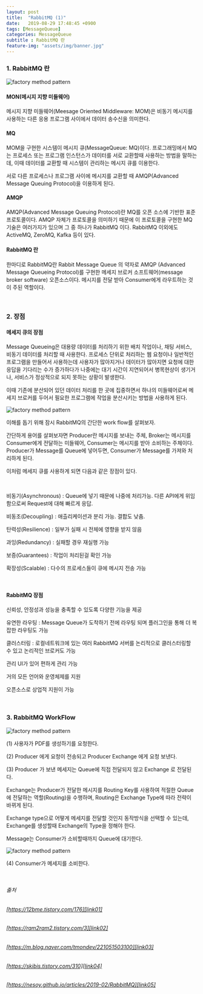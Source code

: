 ```yaml
---
layout: post
title:  "RabbitMQ (1)"
date:   2019-08-29 17:48:45 +0900
tags: [MessageQueue]
categories: MessageQueue
subtitle : RabbitMQ 란 
feature-img: "assets/img/banner.jpg"
---
```


### 1. RabbitMQ 란

![factory method pattern](/assets/images/post/190829/(1).png) 

<!-- more -->

#### MON(메시지 지향 미들웨어)
메시지 지향 미들웨어(Meesage Oriented Middleware: MOM)은 비동기 메시지를 사용하는 다른 응용 프로그램 사이에서 데이터 송수신을 의미한다.

#### MQ
MOM을 구현한 시스템이 메시지 큐(MessageQueue: MQ)이다. 
프로그래밍에서 MQ는 프로세스 또는 프로그램 인스턴스가 데이터를 서로 교환할때 사용하는 방법을 말하는데,
이때 데이터를 교환할 때 시스템이 관리하는 메시지 큐를 이용한다.
                                         
서로 다른 프로세스나 프로그램 사이에 메시지를 교환할 때 AMQP(Advanced Message Queuing Protocol)을 이용하게 된다.
                                      
#### AMQP                  
AMQP(Advanced Message Queuing Protocol)란 MQ를 오픈 소스에 기반한 표준 프로토콜이다. 
AMQP 자체가 프로토콜을 의미하기 때문에 이 프로토콜을 구현한 MQ 기술은 여러가지가 있으며 그 중 하나가 RabbitMQ 이다.
RabbitMQ 이외에도 ActiveMQ, ZeroMQ, Kafka 등이 있다.

#### RabbitMQ 란 

한마디로 RabbitMQ란 
Rabbit Message Queue 의 약자로 AMQP (Advanced Message Queueing Protocol)를 구현한 메세지 브로커 소프트웨어(message broker software) 오픈소스이다. 
메시지를 전달 받아 Consumer에게 라우트하는 것이 주된 역할이다.

<br>

### 2. 장점 

#### 메세지 큐의 장점

Message Queueing은 대용량 데이터를 처리하기 위한 배치 작업이나, 채팅 서비스, 비동기 데이터를 처리할 때 사용한다.
프로세스 단위로 처리하는 웹 요청이나 일반적인 프로그램을 만들어서 사용하는데 
사용자가 많아지거나 데이터가 많아지면 요청에 대한 응답을 기다리는 수가 증가하다가 나중에는 대기 시간이 지연되어서 병목현상이 생기거나, 
서비스가 정상적으로 되지 못하는 상황이 발생한다.

이때 기존에 분산되어 있던 데이터 처리를 한 곳에 집중하면서 하나의 미들웨어로써 메세지 브로커를 두어서 필요한 프로그램에 작업을 분산시키는 방법을 사용하게 된다.

![factory method pattern](/assets/images/post/190829/(2).png) 

이해를 돕기 위해 잠시 RabbitMQ의 간단한 work flow를 살펴보자. 

간단하게 용어를 살펴보자면 
Producer란 메시지를 보내는 주체, Broker는 메시지를 Consumer에게 전달하는 미들웨어, Consumer는 메시지를 받아 소비하는 주체이다.
Producer가 Message를 Queue에 넣어두면, Consumer가 Message를 가져와 처리하게 된다.

이처럼 메세지 큐를 사용하게 되면 다음과 같은 장점이 있다.

<br>

비동기(Asynchronous) : Queue에 넣기 때문에 나중에 처리가능. 다른 API에게 위임함으로써 Request에 대해 빠르게 응답.

비동조(Decoupling) : 애츨리케이션과 분리 가능. 결합도 낮춤.

탄력성(Resilience) : 일부가 실패 시 전체에 영향을 받지 않음

과잉(Redundancy) : 실패할 경우 재실행 가능

보증(Guarantees) : 작업이 처리된걸 확인 가능

확장성(Scalable) : 다수의 프로세스들이 큐에 메시지 전송 가능

<br>

#### RabbitMQ 장점 

신뢰성, 안정성과 성능을 충족할 수 있도록 다양한 기능을 제공

유연한 라우팅 : Message Queue가 도착하기 전에 라우팅 되며 플러그인을 통해 더 복잡한 라우팅도 가능

클러스터링 : 로컬네트워크에 있는 여러 RabbitMQ 서버를 논리적으로 클러스터링할 수 있고 논리적인 브로커도 가능

관리 UI가 있어 편하게 관리 가능

거의 모든 언어와 운영체제를 지원

오픈소스로 상업적 지원이 가능

<br>

### 3. RabbitMQ WorkFlow

![factory method pattern](/assets/images/post/190829/(3).png) 


(1) 사용자가 PDF를 생성하기를 요청한다.

(2) Producer 에게 요청이 전송되고 Producer Exchange 에게 요청 보낸다.

(3) Producer 가 보낸 메세지는 Queue에 직접 전달되지 않고 Exchange 로 전달된다. 

Exchange는 Producer가 전달한 메시지를 Routing Key를 사용하여 적절한 Queue에 전달하는 역할(Routing)을 수행하며, 
Routing은 Exchange Type에 따라 전략이 바뀌게 된다.

Exchange type으로 어떻게 메세지를 전달할 것인지 동작방식을 선택할 수 있는데,
Exchange를 생성할때 Exchange의 Type을 정해야 한다.

Message는 Consumer가 소비할때까지 Queue에 대기한다.

![factory method pattern](/assets/images/post/190829/(5).png) 

(4) Consumer가 메세지를 소비한다.

<br>
                     
                     
###### 출처 <br/>
###### [https://12bme.tistory.com/176][link01] <br/>
[link01]: https://12bme.tistory.com/176
###### [https://ram2ram2.tistory.com/3][link02] <br/>
[link02]: https://ram2ram2.tistory.com/3
###### [https://m.blog.naver.com/tmondev/221051503100][link03] <br/>
[link03]: https://m.blog.naver.com/tmondev/221051503100
###### [https://skibis.tistory.com/310][link04] <br/>
[link04]: https://skibis.tistory.com/310
###### [https://nesoy.github.io/articles/2019-02/RabbitMQ][link05] <br/>
[link05]: https://nesoy.github.io/articles/2019-02/RabbitMQ

